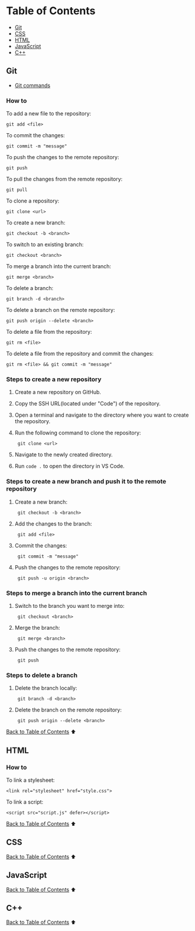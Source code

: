 # Table of Contents

- [Git](#git)
- [CSS](#css)
- [HTML](#html)
- [JavaScript](#javascript)
- [C++](#c)

## Git

- [Git commands](sections/gitcommands.md)
### How to

To add a new file to the repository:

    git add <file>

To commit the changes:
    
    git commit -m "message"

To push the changes to the remote repository:

    git push

To pull the changes from the remote repository:

    git pull

To clone a repository:

    git clone <url>

To create a new branch:

    git checkout -b <branch>

To switch to an existing branch:

    git checkout <branch>

To merge a branch into the current branch:

    git merge <branch>

To delete a branch:

    git branch -d <branch>

To delete a branch on the remote repository:

    git push origin --delete <branch>

To delete a file from the repository:

    git rm <file>

To delete a file from the repository and commit the changes:

    git rm <file> && git commit -m "message"

### Steps to create a new repository

1. Create a new repository on GitHub.
2. Copy the SSH URL(located under "Code") of the repository.
3. Open a terminal and navigate to the directory where you want to create the repository.
4. Run the following command to clone the repository:

        git clone <url>

5. Navigate to the newly created directory.
6. Run `code .` to open the directory in VS Code.

### Steps to create a new branch and push it to the remote repository

1. Create a new branch:

        git checkout -b <branch>

2. Add the changes to the branch:

        git add <file>

3. Commit the changes:

        git commit -m "message"

4. Push the changes to the remote repository:

        git push -u origin <branch>

### Steps to merge a branch into the current branch

1. Switch to the branch you want to merge into:

        git checkout <branch>

2. Merge the branch:

        git merge <branch>

3. Push the changes to the remote repository:

        git push

### Steps to delete a branch

1. Delete the branch locally:

        git branch -d <branch>

2. Delete the branch on the remote repository:

        git push origin --delete <branch>

[Back to Table of Contents](#table-of-contents) ⬆
## HTML

### How to

To link a stylesheet:

    <link rel="stylesheet" href="style.css">

To link a script:

    <script src="script.js" defer></script>


[Back to Table of Contents](#table-of-contents) ⬆
## CSS

[Back to Table of Contents](#table-of-contents) ⬆
## JavaScript

[Back to Table of Contents](#table-of-contents) ⬆
## C++


[Back to Table of Contents](#table-of-contents) ⬆

